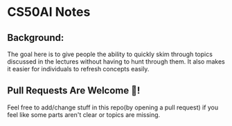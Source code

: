# CS50AI Notes

## Background:

The goal here is to give people the ability to quickly skim through topics discussed in the lectures without having to hunt through them. It also makes it easier for individuals to refresh concepts easily.

## Pull Requests Are Welcome 🎉!

Feel free to add/change stuff in this repo(by opening a pull request) if you feel like some parts aren't clear or topics are missing.